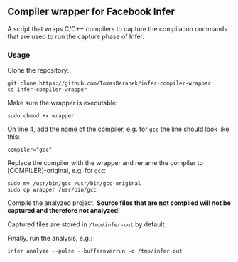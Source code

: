 ## Compiler wrapper for Facebook Infer

A script that wraps C/C++ compilers to capture the compilation commands that
are used to run the capture phase of Infer.

### Usage
Clone the repository:

```
git clone https://github.com/TomasBeranek/infer-compiler-wrapper
cd infer-compiler-wrapper
```

Make sure the wrapper is executable:

```
sudo chmod +x wrapper
```

On [line 4](https://github.com/TomasBeranek/infer-compiler-wrapper/blob/b7a2dc5150db45a650050299870d824e0a8d1267/wrapper#L4), add the name of the compiler, e.g. for ```gcc``` the line should
look like this:

```
compiler="gcc"
```

Replace the compiler with the wrapper and rename the compiler to
[COMPILER]-original, e.g. for ```gcc```:

```
sudo mv /usr/bin/gcc /usr/bin/gcc-original
sudo cp wrapper /usr/bin/gcc
```

Compile the analyzed project. **Source files that are not compiled will not be
captured and therefore not analyzed!**

Captured files are stored in ```/tmp/infer-out``` by default.

Finally, run the analysis, e.g.:

```
infer analyze --pulse --bufferoverrun -o /tmp/infer-out
```
